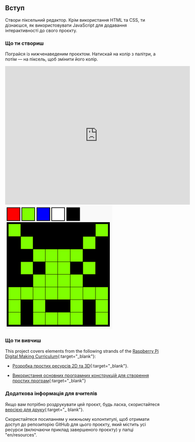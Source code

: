 ## Вступ

Створи піксельний редактор. Крім використання HTML та CSS, ти дізнаєшся, як використовувати JavaScript для додавання інтерактивності до свого проєкту.

### Що ти створиш

Пограйся із нижченаведеним проєктом. Натискай на колір з палітри, а потім — на піксель, щоб змінити його колір.

<div class="trinket">
  <iframe src="https://trinket.io/embed/html/0e102a306b?outputOnly=true&start=result" width="600" height="450" frameborder="0" marginwidth="0" marginheight="0" allowfullscreen>
  </iframe>
  <img src="images/pixel-art-final.png">
</div>

### Що ти вивчиш

This project covers elements from the following strands of the [Raspberry Pi Digital Making Curriculum](https://rpf.io/curriculum){:target="_blank"}:

+ [Розробка простих ресурсів 2D та 3D](https://www.raspberrypi.org/curriculum/design/creator){:target="_blank"}.

+ [Використання основних програмних конструкцій для створення простих програм](https://www.raspberrypi.org/curriculum/programming/creator){:target="_blank"}

### Додаткова інформація для вчителів

Якщо вам потрібно роздрукувати цей проєкт, будь ласка, скористайтеся [версією для друку](https://projects.raspberrypi.org/en/projects/pixel-art/print){:target="_ blank"}.

Скористайтеся посиланням у нижньому колонтитулі, щоб отримати доступ до репозиторію GitHub для цього проєкту, який містить усі ресурси (включаючи приклад завершеного проєкту) у папці "en/resources".